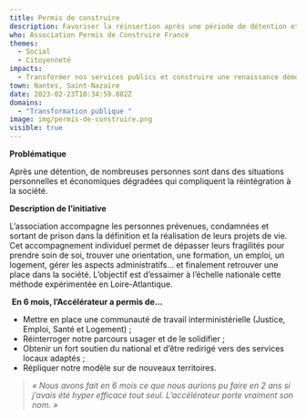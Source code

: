 ```yaml
---
title: Permis de construire
description: Favoriser la réinsertion après une période de détention et éviter les récidives
who: Association Permis de Construire France
themes:
  - Social
  - Citoyenneté
impacts:
  - Transformer nos services publics et construire une renaissance démocratique
town: Nantes, Saint-Nazaire
date: 2023-02-23T10:34:59.882Z
domains:
  - "Transformation publique "
image: img/permis-de-construire.png
visible: true
---
```

**Problématique**

Après une détention, de nombreuses personnes sont dans des situations personnelles et économiques dégradées qui compliquent la réintégration à la société.

**Description de l’initiative**

L’association accompagne les personnes prévenues, condamnées et sortant de prison dans la définition et la réalisation de leurs projets de vie. Cet accompagnement individuel permet de dépasser leurs fragilités pour prendre soin de soi, trouver une orientation, une formation, un emploi, un logement, gérer les aspects administratifs… et finalement retrouver une place dans la société. L’objectif est d’essaimer à l’échelle nationale cette méthode expérimentée en Loire-Atlantique.

 **En 6 mois, l’Accélérateur a permis de…**

* Mettre en place une communauté de travail interministérielle (Justice, Emploi, Santé et Logement) ;
* Réinterroger notre parcours usager et de le solidifier ;
* Obtenir un fort soutien du national et d’être redirigé vers des services locaux adaptés ;
* Répliquer notre modèle sur de nouveaux territoires.

> *« Nous avons fait en 6 mois ce que nous aurions pu faire en 2 ans si j’avais été hyper efficace tout seul. L’accélérateur porte vraiment son nom. »*
